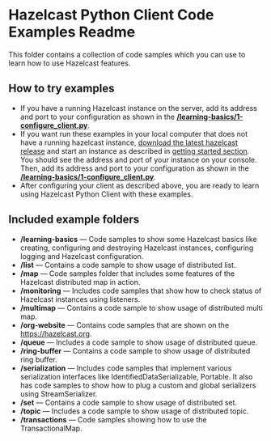  Hazelcast Python Client Code Examples Readme
=============================

This folder contains a collection of code samples which you can use to learn how to use Hazelcast features.

How to try examples
----------
* If you have a running Hazelcast instance on the server, add its address and port to your configuration as shown in the [**/learning-basics/1-configure_client.py**](learning-basics/1-configure_client.py). 
* If you want run these examples in your local computer that does not have a running hazelcast instance, [download the latest hazelcast release](https://hazelcast.org/download/) and start an instance as described in [getting started section](http://docs.hazelcast.org/docs/latest/manual/html-single/index.html#using-the-scripts-in-the-package). You should see the address and port of your instance on your console. Then, add its address and port to your configuration as shown in the [**/learning-basics/1-configure_client.py**](learning-basics/1-configure_client.py).  
* After configuring your client as described above, you are ready to learn using Hazelcast Python Client with these examples.
    
Included example folders
-----------------------

*   **/learning-basics** — Code samples to show some Hazelcast basics like creating, configuring and destroying Hazelcast instances, configuring logging and Hazelcast configuration.
*   **/list** — Contains a code sample to show usage of distributed list.
*   **/map** — Code samples folder that includes some features of the Hazelcast distributed map in action.
*   **/monitoring** — Includes code samples that show how to check status of Hazelcast instances using listeners.
*   **/multimap** — Contains a code sample to show usage of distributed multi map.
*   **/org-website** — Contains code samples that are shown on the https://hazelcast.org.
*   **/queue** — Includes a code sample to show usage of distributed queue.
*   **/ring-buffer** — Contains a code sample to show usage of distributed ring buffer.
*   **/serialization** — Includes code samples that implement various serialization interfaces like IdentifiedDataSerializable, Portable. It also has code samples to show how to plug a custom and global serializers using StreamSerializer.
*   **/set** — Contains a code sample to show usage of distributed set.
*   **/topic** — Includes a code sample to show usage of distributed topic.
*   **/transactions** — Code samples showing how to use the TransactionalMap.